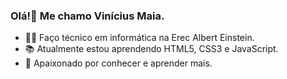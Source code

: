 ### Olá!👋 Me chamo Vinícius Maia.

- 👨‍💻 Faço técnico em informática na Erec Albert Einstein.
- 📚 Atualmente estou aprendendo HTML5, CSS3 e JavaScript.
- 🤩 Apaixonado por conhecer e aprender mais.


